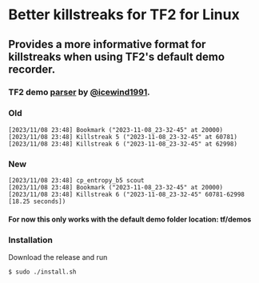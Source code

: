 # Better killstreaks for TF2 for Linux

## Provides a more informative format for killstreaks when using TF2's default demo recorder.

### TF2 demo [parser](https://github.com/demostf/parser) by [@icewind1991](https://github.com/icewind1991/).

### Old
```
[2023/11/08 23:48] Bookmark ("2023-11-08_23-32-45" at 20000)
[2023/11/08 23:48] Killstreak 5 ("2023-11-08_23-32-45" at 60781)
[2023/11/08 23:48] Killstreak 6 ("2023-11-08_23-32-45" at 62998)
```

### New
```
[2023/11/08 23:48] cp_entropy_b5 scout
[2023/11/08 23:48] Bookmark ("2023-11-08_23-32-45" at 20000)
[2023/11/08 23:48] Killstreak 6 ("2023-11-08_23-32-45" 60781-62998 [18.25 seconds])
```
#### **For now this only works with the default demo folder location: tf/demos**
### Installation
Download the release and run
```console
$ sudo ./install.sh
```
